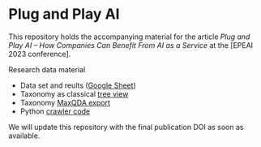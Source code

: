 # Plug and Play AI

This repository holds the accompanying material for the article *Plug and Play AI – How Companies Can Benefit From AI as a Service* at the [EPEAI 2023 conference].

Research data material
- Data set and reults ([Google Sheet](https://docs.google.com/spreadsheets/d/1gjBCvaCdi8uDuwBM3jizIp31NPxFh12RMgBEcvQrgbs/edit?usp=sharing)) 
- Taxonomy as classical [tree view](https://github.com/nicolaikrueger/plugandplayai/blob/main/MAXQDA2022%20epeai_maxqda%20-%20Codesystem.png)
- Taxonomy [MaxQDA export](https://github.com/nicolaikrueger/plugandplayai/blob/main/MAXQDA2022%20epeai_maxqda%20-%20Codesystem.xlsx)
- Python [crawler code](https://github.com/nicolaikrueger/plugandplayai/blob/f4ddf8f87108b900df30472ed06ba96227846353/scraper_with_selenium.py)

We will update this repository with the final publication DOI as soon as available.
